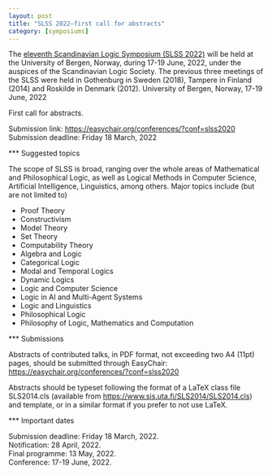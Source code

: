```yaml
---
layout: post
title: "SLSS 2022—first call for abstracts"
category: [symposiums]
---
```

The
[eleventh Scandinavian Logic Symposium (SLSS 2022)](/2021-12-28-SLSS-2022.html)
will be held at the University of Bergen, Norway, during 17-19 June, 2022, under
the auspices of the Scandinavian Logic Society. The previous three meetings of
the SLSS were held in Gothenburg in Sweden (2018), Tampere in Finland (2014) and
Roskilde in Denmark (2012). University of Bergen, Norway, 17-19 June, 2022

First call for abstracts.

Submission link: <https://easychair.org/conferences/?conf=slss2020>  
Submission deadline: Friday 18 March, 2022

*** Suggested topics

The scope of SLSS is broad, ranging over the whole areas of Mathematical and
Philosophical Logic, as well as Logical Methods in Computer Science, Artificial
Intelligence, Linguistics, among others. Major topics include (but are not
limited to)
- Proof Theory
- Constructivism
- Model Theory
- Set Theory
- Computability Theory
- Algebra and Logic
- Categorical Logic
- Modal and Temporal Logics
- Dynamic Logics
- Logic and Computer Science
- Logic in AI and Multi-Agent Systems
- Logic and Linguistics
- Philosophical Logic
- Philosophy of Logic, Mathematics and Computation

*** Submissions

Abstracts of contributed talks, in PDF format, not exceeding two A4 (11pt)
pages, should be submitted through EasyChair:  
<https://easychair.org/conferences/?conf=slss2020>

Abstracts should be typeset following the format of a LaTeX class file
SLS2014.cls (available from <https://www.sis.uta.fi/SLS2014/SLS2014.cls>) and
template, or in a similar format if you prefer to not use LaTeX.

*** Important dates

Submission deadline: Friday 18 March, 2022.  
Notification: 28 April, 2022.  
Final programme: 13 May, 2022.  
Conference: 17-19 June, 2022.  
